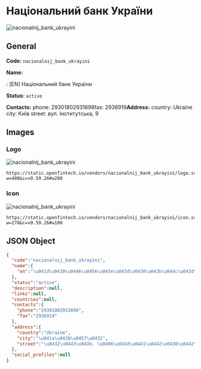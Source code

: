 
# Національний банк України 
![nacionalnij_bank_ukrayini](https://static.openfintech.io/vendors/nacionalnij_bank_ukrayini/logo.svg?w=400&c=v0.59.26#w200)  

## General 
 
**Code:** `nacionalnij_bank_ukrayini` 
 
**Name:** 
 
:	[EN] Національний банк України 
 
**Status:** `active` 
 
**Contacts:** 
phone: 29301802931698fax: 2936919**Address:** 
country: Ukraine 
city: Київ 
street: вул. Інститутська, 9 

## Images 

### Logo 
 
![nacionalnij_bank_ukrayini](https://static.openfintech.io/vendors/nacionalnij_bank_ukrayini/logo.svg?w=400&c=v0.59.26#w200)  

```
https://static.openfintech.io/vendors/nacionalnij_bank_ukrayini/logo.svg?w=400&c=v0.59.26#w200
```  

### Icon 
 
![nacionalnij_bank_ukrayini](https://static.openfintech.io/vendors/nacionalnij_bank_ukrayini/icon.svg?w=278&c=v0.59.26#w100)  

```
https://static.openfintech.io/vendors/nacionalnij_bank_ukrayini/icon.svg?w=278&c=v0.59.26#w100
```  

## JSON Object 

```json
{
  "code":"nacionalnij_bank_ukrayini",
  "name":{
    "en":"\u041d\u0430\u0446\u0456\u043e\u043d\u0430\u043b\u044c\u043d\u0438\u0439 \u0431\u0430\u043d\u043a \u0423\u043a\u0440\u0430\u0457\u043d\u0438"
  },
  "status":"active",
  "description":null,
  "links":null,
  "countries":null,
  "contacts":{
    "phone":"29301802931698",
    "fax":"2936919"
  },
  "address":{
    "country":"Ukraine",
    "city":"\u041a\u0438\u0457\u0432",
    "street":"\u0432\u0443\u043b. \u0406\u043d\u0441\u0442\u0438\u0442\u0443\u0442\u0441\u044c\u043a\u0430, 9"
  },
  "social_profiles":null
}
```  
